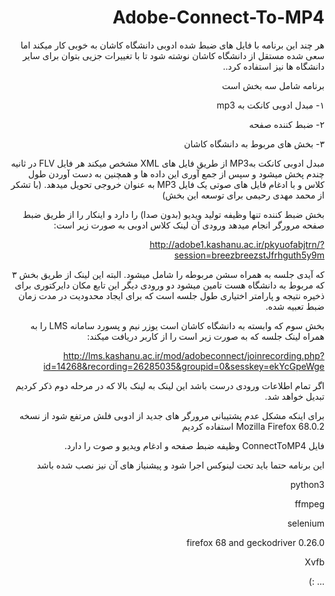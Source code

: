 <div dir="rtl">

# Adobe-Connect-To-MP4
هر چند این برنامه با فایل های ضبط شده ادوبی دانشگاه کاشان به خوبی کار میکند اما سعی شده مستقل از دانشگاه کاشان نوشته شود تا با تغییرات جزیی بتوان برای سایر دانشگاه ها نیز استفاده کرد..

برنامه شامل سه بخش است

۱- مبدل ادوبی کانکت به mp3

۲- ضبط کننده صفحه

۳- بخش های مربوط به دانشگاه کاشان

مبدل ادوبی کانکت بهMP3 از طریق فایل های XML مشخص میکند هر فایل FLV در ثانیه چندم پخش میشود و سپس از جمع آوری این داده ها و همچنین به دست آوردن طول کلاس و با ادغام فایل های صوتی یک فایل MP3 به عنوان خروجی تحویل میدهد. (با تشکر از محمد مهدی رحیمی برای توسعه این بخش)

بخش ضبط کننده تنها وظیفه تولید ویدیو (بدون صدا) را دارد و اینکار را از طریق ضبط صفحه مرورگر انجام میدهد ورودی آن لینک کلاس ادوبی به صورت زیر است:

http://adobe1.kashanu.ac.ir/pkyuofabjtrn/?session=breezbreezstJfrhguth5y9m

که  آیدی جلسه به همراه سشن مربوطه را شامل میشود. البته این لینک از طریق بخش ۳ که مربوط به دانشگاه هست تامین میشود
دو ورودی دیگر این تابع مکان دایرکتوری برای ذخیره نتیجه و پارامتر اختیاری طول جلسه است که برای ایجاد محدودیت در مدت زمان ضبط تعبیه شده. 

بخش سوم که وابسته به دانشگاه کاشان است یوزر نیم و پسورد سامانه LMS را به همراه لینک جلسه که به صورت زیر است را از کاربر دریافت میکند:

http://lms.kashanu.ac.ir/mod/adobeconnect/joinrecording.php?id=14268&recording=26285035&groupid=0&sesskey=ekYcGpeWge

اگر تمام اطلاعات ورودی درست باشد این لینک به لینک بالا که در مرحله دوم ذکر کردیم تبدیل خواهد شد.

برای اینکه مشکل عدم پشتیبانی مرورگر های جدید از ادوبی فلش مرتفع شود از نسخه Mozilla Firefox 68.0.2 استفاده کردیم

فایل ConnectToMP4 وظیفه ضبط صفحه و ادغام ویدیو و صوت را دارد.

این برنامه حتما باید تحت لینوکس اجرا شود و پیشنیاز های آن نیز نصب شده باشد

python3

ffmpeg

selenium

firefox 68 and geckodriver 0.26.0

Xvfb

... :)


